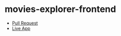 # movies-explorer-frontend

- [Pull Request](https://github.com/temarazin/movies-explorer-frontend/pull/2)
- [Live App](https://movie-explorer.temarazin.ru/)
